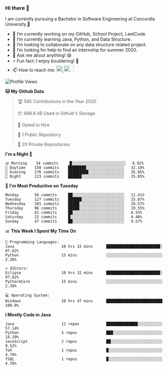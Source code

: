 ### Hi there 👋
I am currently pursuing a Bachelor in Software Engineering at Concordia University.🏫

- 🔭 I’m currently working on my GitHub, School Project, LeetCode.
- 🌱 I’m currently learning Java, Python, and Data Structure.
- 👯 I’m looking to collaborate on any data structure related project.
- 🤔 I’m looking for help to find an internship for summer 2020.
- 💬 Ask me about anything! 😄
- ⚡ Fun fact: I enjoy bouldering! 🧗‍
- 📫 How to reach me: <a href="https://www.linkedin.com/in/siu-tong-ye/" target="_blank"> <img width="20px" width="32" src="https://cdn.jsdelivr.net/npm/simple-icons@v3/icons/linkedin.svg" /> </a> <a href="mailto:SiuTongYe@gmail.com" target="_blank"> <img height="20" width="32" src="https://cdn.jsdelivr.net/npm/simple-icons@v3/icons/gmail.svg" /> </a>

<!--START_SECTION:waka-->
![Profile Views](http://img.shields.io/badge/Profile%20Views-371-blue)

**🐱 My Github Data** 

> 🏆 565 Contributions in the Year 2020
 > 
> 📦 698.8 kB Used in Github's Storage 
 > 
> 💼 Opted to Hire
 > 
> 📜 1 Public Repository 
 > 
> 🔑 20 Private Repositories 

**I'm a Night 🦉** 

```text
🌞 Morning    34 commits     █░░░░░░░░░░░░░░░░░░░░░░░░   6.92% 
🌆 Daytime    158 commits    ████████░░░░░░░░░░░░░░░░░   32.18% 
🌃 Evening    176 commits    █████████░░░░░░░░░░░░░░░░   35.85% 
🌙 Night      123 commits    ██████░░░░░░░░░░░░░░░░░░░   25.05%

```
📅 **I'm Most Productive on Tuesday** 

```text
Monday       56 commits     ██░░░░░░░░░░░░░░░░░░░░░░░   11.41% 
Tuesday      127 commits    ██████░░░░░░░░░░░░░░░░░░░   25.87% 
Wednesday    101 commits    █████░░░░░░░░░░░░░░░░░░░░   20.57% 
Thursday     96 commits     █████░░░░░░░░░░░░░░░░░░░░   19.55% 
Friday       42 commits     ██░░░░░░░░░░░░░░░░░░░░░░░   8.55% 
Saturday     22 commits     █░░░░░░░░░░░░░░░░░░░░░░░░   4.48% 
Sunday       47 commits     ██░░░░░░░░░░░░░░░░░░░░░░░   9.57%

```


📊 **This Week I Spent My Time On** 

```text
💬 Programming Languages: 
Java                     10 hrs 32 mins      ████████████████████████░   97.62% 
Python                   15 mins             ░░░░░░░░░░░░░░░░░░░░░░░░░   2.38%

🔥 Editors: 
Eclipse                  10 hrs 32 mins      ████████████████████████░   97.62% 
PyCharmCore              15 mins             ░░░░░░░░░░░░░░░░░░░░░░░░░   2.38%

💻 Operating System: 
Windows                  10 hrs 47 mins      █████████████████████████   100.0%

```

**I Mostly Code in Java** 

```text
Java                     12 repos            ██████████████░░░░░░░░░░░   57.14% 
Python                   3 repos             ███░░░░░░░░░░░░░░░░░░░░░░   14.29% 
JavaScript               2 repos             ██░░░░░░░░░░░░░░░░░░░░░░░   9.52% 
TeX                      1 repos             █░░░░░░░░░░░░░░░░░░░░░░░░   4.76% 
TSQL                     1 repos             █░░░░░░░░░░░░░░░░░░░░░░░░   4.76%

```



<!--END_SECTION:waka-->
